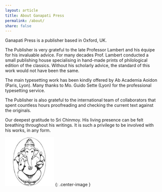 ```yaml
---
layout: article
title: About Ganapati Press
permalink: /about/
share: false
---
```



Ganapati Press is a publisher based in Oxford, UK.

The Publisher is very grateful to the late Professor Lambert and his équipe for his invaluable advice. For many decades Prof. Lambert conducted a small publishing house specialising in hand-made prints of philological edition of the classics. Without his scholarly advice, the standard of this work would not have been the same.

The main typesetting work has been kindly offered by Ab Academia Aoidon (Paris, Lyon). Many thanks to Mo. Guido Sette (Lyon) for the professional typesetting service.

The Publisher is also grateful to the international team of collaborators that spent countless hours proofreading and checking the current text against the originals.

Our deepest gratitude to Sri Chinmoy. His living presence can be felt breathing throughout his writings. It is such a privilege to be involved with his works, in any form.

[![sample image](/images/bio-photo.jpg)](http://www.ganapatipress.org "Ganapati Press") {: .center-image }
